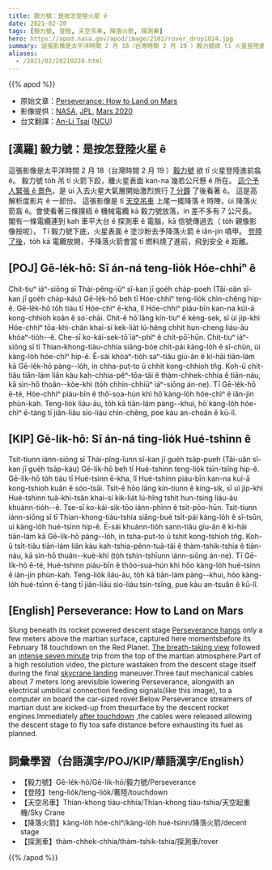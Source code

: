 ```yaml
---
title: 毅力號：是按怎登陸火星 ê
date: 2021-02-20
tags: [毅力號, 登陸, 天空吊車, 降落火箭, 探測車]
hero: https://apod.nasa.gov/apod/image/2102/rover_drop1024.jpg
summary: 這張影像是太平洋時間 2 月 18（台灣時間 2 月 19 ）毅力號欲 tī 火星登陸進前翕 ê。
aliases:
  - /2021/02/20210220.html
---
```


{{% apod %}}

- 原始文章：[Perseverance: How to Land on Mars](https://apod.nasa.gov/apod/ap210220.html)
- 影像提供：[NASA](https://www.nasa.gov/), [JPL](https://www.jpl.nasa.gov/), [Mars 2020](https://mars.nasa.gov/mars2020/)
- 台文翻譯：[An-Li Tsai](mailto:thianbun.taigi@gmail.com) ([NCU](https://www.astro.ncu.edu.tw))

## [漢羅] 毅力號：是按怎登陸火星 ê

這張影像是太平洋時間 2 月 18（台灣時間 2 月 19 ）[毅力號](https://www.nasa.gov/press-release/nasa-s-perseverance-rover-sends-sneak-peek-of-mars-landing) 欲 tī 火星登陸進前翕 ê。
毅力號 to̍h 吊 tī 火箭下跤，離火星表面 kan-na 幾若公尺懸 ê 所在。
[這个予人緊張 ê 景色](https://www.nasa.gov/content/perseverance-mars-rovers-first-images)，是 ùi 入去火星大氣層開始激烈旅行 [7 分鐘](https://apod.tw/daily/20210216/) 了後看著 ê。
這是高解析度影片 ê 一部份。
這張影像是 tī [天空吊車](https://mars.nasa.gov/mars2020/timeline/landing/entry-descent-landing/) 上尾一擺降落 ê 時陣，ùi 降落火箭翕 ê。會使看著三條搝絚 ê 機械電纜 kā 毅力號放落，in 差不多有 7 公尺長。
閣有一條電纜連到 kah 車平大台 ê 探測車 ê 電腦，kā 信號傳過去（ to̍h 親像影像按呢）。
Tī 毅力號下底，火星表面 ê 塗沙粉去予降落火箭 ê iăn-jín 噴甲。
[登陸了後](https://www.nasa.gov/image-feature/jpl/perseverance-s-first-full-color-look-at-mars)，to̍h kā 電纜放開，予降落火箭會當 tī 燃料燒了進前，飛到安全 ê 距離。

## [POJ] Gē-le̍k-hō: Sī án-ná teng-lio̍k Hóe-chhiⁿ ê

Chit-tiuⁿ iáⁿ-siōng sī Thài-pêng-iûⁿ sî-kan jī goe̍h cha̍p-poeh (Tâi-oân sî-kan jī goe̍h cha̍p-káu) Gē-le̍k-hō beh tī Hóe-chhiⁿ teng-lio̍k chìn-chêng hip-ê.
Gē-le̍k-hō to̍h tiàu tī Hóe-chìⁿ ē-kha, lî Hóe-chhiⁿ piáu-bīn kan-na kúi-ā kong-chhioh koân ê só͘-chāi.
Chit-ê hō͘ lâng kín-tiuⁿ ê kéng-sek, sī ùi ji̍p-khì Hóe-chhiⁿ tōa-khì-chân khai-sí kek-lia̍t lú-hêng chhit hun-cheng liáu-āu khòaⁿ-tio̍h--ê.
Che-sī ko-kái-sek-tō͘ iáⁿ-phìⁿ ê chi̍t-pō͘-hūn.
Chit-tiuⁿ iáⁿ-siōng sī tī Thian-khong-tiàu-chhia siāng-bóe chi̍t-pái kàng-lo̍h ê sî-chūn, ùi kàng-lo̍h hóe-chìⁿ hip-ê.
Ē-sái khòaⁿ-tio̍h saⁿ-tiâu giú-ân ê ki-hāi tiān-lám kā Gē-le̍k-hō pàng--lo̍h, in chha-put-to ū chhit kong-chhioh tn̂g.
Koh-ū chi̍t-tiâu tiān-lám liân kàu kah-chhia-pêⁿ-tōa-tâi ê thàm-chhek-chhia ê tiān-náu, kā sìn-hō thoân--kòe-khì (to̍h chhin-chhiūⁿ iáⁿ-siōng án-ne).
Tī Gē-le̍k-hō ē-té, Hóe-chhiⁿ piáu-bīn ê thô͘-soa-hún khì hō͘ kàng-lo̍h hóe-chìⁿ ê iăn-jín phùn-kah.
Teng-lio̍k liáu-āu, to̍h kā tiān-lám pàng--khui, hō͘ kàng-lo̍h hóe-chìⁿ ē-tàng tī jiân-liāu sio-liáu chìn-chêng, poe kàu an-choân ê kū-lî.

## [KIP] Gē-li̍k-hō: Sī án-ná ting-lio̍k Hué-tshinn ê

Tsit-tiunn iánn-siōng sī Thài-pîng-îunn sî-kan jī gue̍h tsa̍p-pueh (Tâi-uân sî-kan jī gue̍h tsa̍p-káu) Gē-li̍k-hō beh tī Hué-tshinn teng-lio̍k tsìn-tsîng hip-ê.
Gē-li̍k-hō to̍h tiàu tī Hué-tsìnn ē-kha, lî Hué-tshinn piáu-bīn kan-na kuí-ā kong-tshioh kuân ê sóo-tsāi.
Tsit-ê hōo lâng kín-tiunn ê kíng-sik, sī uì ji̍p-khì Hué-tshinn tuā-khì-tsân khai-sí kik-lia̍t lú-hîng tshit hun-tsing liáu-āu khuànn-tio̍h--ê.
Tse-sī ko-kái-sik-tōo iánn-phìnn ê tsi̍t-pōo-hūn.
Tsit-tiunn iánn-siōng sī tī Thian-khong-tiàu-tshia siāng-bué tsi̍t-pái kàng-lo̍h ê sî-tsūn, uì kàng-lo̍h hué-tsìnn hip-ê.
Ē-sái khuànn-tio̍h sann-tiâu gíu-ân ê ki-hāi tiān-lám kā Gē-li̍k-hō pàng--lo̍h, in tsha-put-to ū tshit kong-tshioh tn̂g.
Koh-ū tsi̍t-tiâu tiān-lám liân kàu kah-tshia-pênn-tuā-tâi ê thàm-tshik-tshia ê tiān-náu, kā sìn-hō thuân--kuè-khì (to̍h tshin-tshīunn iánn-siōng án-ne).
Tī Gē-li̍k-hō ē-té, Hué-tshinn piáu-bīn ê thôo-sua-hún khì hōo kàng-lo̍h hué-tsìnn ê iăn-jín phùn-kah.
Teng-lio̍k liáu-āu, to̍h kā tiān-lám pàng--khui, hōo kàng-lo̍h hué-tsìnn ē-tàng tī jiân-liāu sio-liáu tsìn-tsîng, pue kàu an-tsuân ê kū-lî.

## [English] Perseverance: How to Land on Mars 

Slung beneath its rocket powered descent stage [Perseverance hangs](https://www.nasa.gov/press-release/nasa-s-perseverance-rover-sends-sneak-peek-of-mars-landing) only a few meters above the martian surface, captured here momentsbefore its February 18 touchdown on the Red Planet. [The breath-taking view](https://www.nasa.gov/content/perseverance-mars-rovers-first-images) followed an [intense seven minute](https://apod.nasa.gov/apod/ap210216.html) trip from the top of the martian atmosphere.Part of a high resolution video, the picture wastaken from the descent stage itself during the final [skycrane landing](https://mars.nasa.gov/mars2020/timeline/landing/entry-descent-landing/) maneuver.Three taut mechanical cables about 7 meters long arevisible lowering Perseverance, alongwith an electrical umbilical connection feeding signals(like this image), to a computer on board the car-sized rover.Below Perseverance streamers of martian dust are kicked-up from thesurface by the descent rocket engines.Immediately [after touchdown](https://www.nasa.gov/image-feature/jpl/perseverance-s-first-full-color-look-at-mars) ,the cables were released allowing the descent stage to fly toa safe distance before exhausting its fuel as planned.

## 詞彙學習（台語漢字/POJ/KIP/華語漢字/English）

- 【毅力號】Gē-le̍k-hō/Gē-li̍k-hō/毅力號/Perseverance
- 【登陸】teng-lio̍k/teng-lio̍k/著陸/touchdown
- 【天空吊車】Thian-khong tiàu-chhia/Thian-khong tiàu-tshia/天空起重機/Sky Crane
- 【降落火箭】kàng-lo̍h hóe-chìⁿ/kàng-lo̍h hué-tsìnn/降落火箭/decent stage
- 【探測車】thàm-chhek-chhia/thàm-tshik-tshia/探測車/rover

{{% /apod %}}
